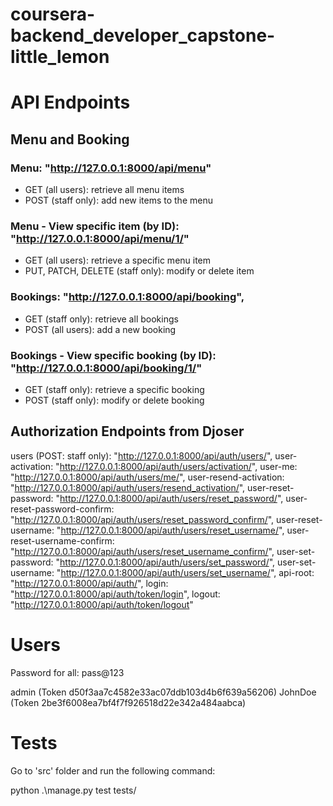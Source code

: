 # coursera-backend_developer_capstone-little_lemon

# API Endpoints
## Menu and Booking
### Menu: "http://127.0.0.1:8000/api/menu"
- GET (all users): retrieve all menu items
- POST (staff only): add new items to the menu
### Menu - View specific item (by ID): "http://127.0.0.1:8000/api/menu/1/"
- GET (all users): retrieve a specific menu item
- PUT, PATCH, DELETE (staff only): modify or delete item
### Bookings: "http://127.0.0.1:8000/api/booking",
- GET (staff only): retrieve all bookings
- POST (all users): add a new booking
### Bookings - View specific booking (by ID): "http://127.0.0.1:8000/api/booking/1/"
- GET (staff only): retrieve a specific booking
- POST (staff only): modify or delete booking

## Authorization Endpoints from Djoser
users (POST: staff only): "http://127.0.0.1:8000/api/auth/users/",
user-activation: "http://127.0.0.1:8000/api/auth/users/activation/",
user-me: "http://127.0.0.1:8000/api/auth/users/me/",
user-resend-activation: "http://127.0.0.1:8000/api/auth/users/resend_activation/",
user-reset-password: "http://127.0.0.1:8000/api/auth/users/reset_password/",
user-reset-password-confirm: "http://127.0.0.1:8000/api/auth/users/reset_password_confirm/",
user-reset-username: "http://127.0.0.1:8000/api/auth/users/reset_username/",
user-reset-username-confirm: "http://127.0.0.1:8000/api/auth/users/reset_username_confirm/",
user-set-password: "http://127.0.0.1:8000/api/auth/users/set_password/",
user-set-username: "http://127.0.0.1:8000/api/auth/users/set_username/",
api-root: "http://127.0.0.1:8000/api/auth/",
login: "http://127.0.0.1:8000/api/auth/token/login",
logout: "http://127.0.0.1:8000/api/auth/token/logout"


# Users

Password for all: pass@123

admin (Token d50f3aa7c4582e33ac07ddb103d4b6f639a56206)
JohnDoe (Token 2be3f6008ea7bf4f7f926518d22e342a484aabca)

# Tests
Go to 'src' folder and run the following command:

python .\manage.py test tests/